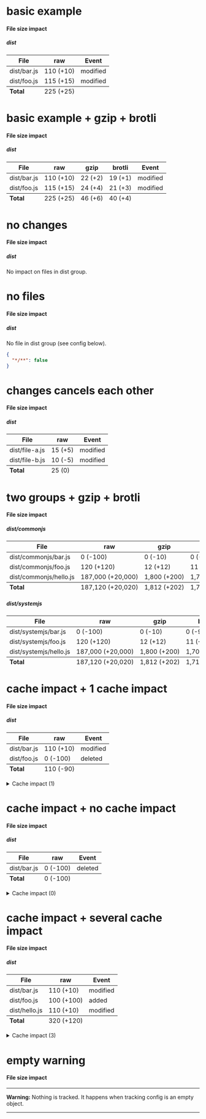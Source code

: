 # basic example

<!-- Generated by @jsenv/file-size-impact -->
<h4 id="file-size-impact">File size impact</h4>

<h5 id=dist>dist</h5>
<table>
  <thead>
    <tr>
      <th nowrap>File</th>
      <th nowrap>raw</th>
      <th nowrap>Event</th>
    </tr>
  </thead>
  <tbody>
    <tr>
      <td nowrap>dist/bar.js</td>
      <td nowrap>110 (+10)</td>
      <td nowrap>modified</td>
    </tr>
    <tr>
      <td nowrap>dist/foo.js</td>
      <td nowrap>115 (+15)</td>
      <td nowrap>modified</td>
    </tr>
  </tbody>
  <tfoot>
    <tr>
      <td nowrap><strong>Total</strong></td>
      <td nowrap>225 (+25)</td>
      <td nowrap></td>
    </tr>
  </tfoot>
</table>

# basic example + gzip + brotli

<!-- Generated by @jsenv/file-size-impact -->
<h4 id="file-size-impact">File size impact</h4>

<h5 id=dist>dist</h5>
<table>
  <thead>
    <tr>
      <th nowrap>File</th>
      <th nowrap>raw</th>
      <th nowrap>gzip</th>
      <th nowrap>brotli</th>
      <th nowrap>Event</th>
    </tr>
  </thead>
  <tbody>
    <tr>
      <td nowrap>dist/bar.js</td>
      <td nowrap>110 (+10)</td>
      <td nowrap>22 (+2)</td>
      <td nowrap>19 (+1)</td>
      <td nowrap>modified</td>
    </tr>
    <tr>
      <td nowrap>dist/foo.js</td>
      <td nowrap>115 (+15)</td>
      <td nowrap>24 (+4)</td>
      <td nowrap>21 (+3)</td>
      <td nowrap>modified</td>
    </tr>
  </tbody>
  <tfoot>
    <tr>
      <td nowrap><strong>Total</strong></td>
      <td nowrap>225 (+25)</td>
      <td nowrap>46 (+6)</td>
      <td nowrap>40 (+4)</td>
      <td nowrap></td>
    </tr>
  </tfoot>
</table>

# no changes

<!-- Generated by @jsenv/file-size-impact -->
<h4 id="file-size-impact">File size impact</h4>

<h5 id=dist>dist</h5>
<p>No impact on files in dist group.</p>

# no files

<!-- Generated by @jsenv/file-size-impact -->
<h4 id="file-size-impact">File size impact</h4>

<h5>dist</h5>
  <p>No file in dist group (see config below).</p>

```json
{
  "*/**": false
}
```

</details>

# changes cancels each other

<!-- Generated by @jsenv/file-size-impact -->
<h4 id="file-size-impact">File size impact</h4>

<h5 id=dist>dist</h5>
<table>
  <thead>
    <tr>
      <th nowrap>File</th>
      <th nowrap>raw</th>
      <th nowrap>Event</th>
    </tr>
  </thead>
  <tbody>
    <tr>
      <td nowrap>dist/file-a.js</td>
      <td nowrap>15 (+5)</td>
      <td nowrap>modified</td>
    </tr>
    <tr>
      <td nowrap>dist/file-b.js</td>
      <td nowrap>10 (-5)</td>
      <td nowrap>modified</td>
    </tr>
  </tbody>
  <tfoot>
    <tr>
      <td nowrap><strong>Total</strong></td>
      <td nowrap>25 (0)</td>
      <td nowrap></td>
    </tr>
  </tfoot>
</table>

# two groups + gzip + brotli

<!-- Generated by @jsenv/file-size-impact -->
<h4 id="file-size-impact">File size impact</h4>

<h5 id=dist/commonjs>dist/commonjs</h5>
<table>
  <thead>
    <tr>
      <th nowrap>File</th>
      <th nowrap>raw</th>
      <th nowrap>gzip</th>
      <th nowrap>brotli</th>
      <th nowrap>Event</th>
    </tr>
  </thead>
  <tbody>
    <tr>
      <td nowrap>dist/commonjs/bar.js</td>
      <td nowrap>0 (-100)</td>
      <td nowrap>0 (-10)</td>
      <td nowrap>0 (-9)</td>
      <td nowrap>deleted</td>
    </tr>
    <tr>
      <td nowrap>dist/commonjs/foo.js</td>
      <td nowrap>120 (+120)</td>
      <td nowrap>12 (+12)</td>
      <td nowrap>11 (+11)</td>
      <td nowrap>added</td>
    </tr>
    <tr>
      <td nowrap>dist/commonjs/hello.js</td>
      <td nowrap>187,000 (+20,000)</td>
      <td nowrap>1,800 (+200)</td>
      <td nowrap>1,700 (+200)</td>
      <td nowrap>modified</td>
    </tr>
  </tbody>
  <tfoot>
    <tr>
      <td nowrap><strong>Total</strong></td>
      <td nowrap>187,120 (+20,020)</td>
      <td nowrap>1,812 (+202)</td>
      <td nowrap>1,711 (+202)</td>
      <td nowrap></td>
    </tr>
  </tfoot>
</table>

<h5 id=dist/systemjs>dist/systemjs</h5>
<table>
  <thead>
    <tr>
      <th nowrap>File</th>
      <th nowrap>raw</th>
      <th nowrap>gzip</th>
      <th nowrap>brotli</th>
      <th nowrap>Event</th>
    </tr>
  </thead>
  <tbody>
    <tr>
      <td nowrap>dist/systemjs/bar.js</td>
      <td nowrap>0 (-100)</td>
      <td nowrap>0 (-10)</td>
      <td nowrap>0 (-9)</td>
      <td nowrap>deleted</td>
    </tr>
    <tr>
      <td nowrap>dist/systemjs/foo.js</td>
      <td nowrap>120 (+120)</td>
      <td nowrap>12 (+12)</td>
      <td nowrap>11 (+11)</td>
      <td nowrap>added</td>
    </tr>
    <tr>
      <td nowrap>dist/systemjs/hello.js</td>
      <td nowrap>187,000 (+20,000)</td>
      <td nowrap>1,800 (+200)</td>
      <td nowrap>1,700 (+200)</td>
      <td nowrap>modified</td>
    </tr>
  </tbody>
  <tfoot>
    <tr>
      <td nowrap><strong>Total</strong></td>
      <td nowrap>187,120 (+20,020)</td>
      <td nowrap>1,812 (+202)</td>
      <td nowrap>1,711 (+202)</td>
      <td nowrap></td>
    </tr>
  </tfoot>
</table>

# cache impact + 1 cache impact

<!-- Generated by @jsenv/file-size-impact -->
<h4 id="file-size-impact">File size impact</h4>

<h5 id=dist>dist</h5>
<table>
  <thead>
    <tr>
      <th nowrap>File</th>
      <th nowrap>raw</th>
      <th nowrap>Event</th>
    </tr>
  </thead>
  <tbody>
    <tr>
      <td nowrap>dist/bar.js</td>
      <td nowrap>110 (+10)</td>
      <td nowrap>modified</td>
    </tr>
    <tr>
      <td nowrap>dist/foo.js</td>
      <td nowrap>0 (-100)</td>
      <td nowrap>deleted</td>
    </tr>
  </tbody>
  <tfoot>
    <tr>
      <td nowrap><strong>Total</strong></td>
      <td nowrap>110 (-90)</td>
      <td nowrap></td>
    </tr>
  </tfoot>
</table>

<details>
  <summary>Cache impact (1)</summary>
  <h5>dist</h5>
  <p>1 file modified in dist group -> 1 file to download for a returning user.</p>
  <table>
    <thead>
      <tr>
      <th nowrap>File</th>
      <th nowrap>raw</th>
      <th nowrap>Event</th>
    </tr>
    </thead>
    <tbody>
      <tr>
        <td nowrap>dist/bar.js</td>
        <td nowrap>110</td>
        <td nowrap>modified</td>
      </tr>
    </tbody>
    <tfoot>
      <tr>
      <td nowrap><strong>Total</strong></td>
      <td nowrap>110</td>
      <td nowrap></td>
    </tr>
    </tfoot>
  </table>
</details>

# cache impact + no cache impact

<!-- Generated by @jsenv/file-size-impact -->
<h4 id="file-size-impact">File size impact</h4>

<h5 id=dist>dist</h5>
<table>
  <thead>
    <tr>
      <th nowrap>File</th>
      <th nowrap>raw</th>
      <th nowrap>Event</th>
    </tr>
  </thead>
  <tbody>
    <tr>
      <td nowrap>dist/bar.js</td>
      <td nowrap>0 (-100)</td>
      <td nowrap>deleted</td>
    </tr>
  </tbody>
  <tfoot>
    <tr>
      <td nowrap><strong>Total</strong></td>
      <td nowrap>0 (-100)</td>
      <td nowrap></td>
    </tr>
  </tfoot>
</table>

<details>
  <summary>Cache impact (0)</summary>
  <h5>dist</h5>
  <p>No file modified or added in dist group -> no impact on cache.</p>
</details>

# cache impact + several cache impact

<!-- Generated by @jsenv/file-size-impact -->
<h4 id="file-size-impact">File size impact</h4>

<h5 id=dist>dist</h5>
<table>
  <thead>
    <tr>
      <th nowrap>File</th>
      <th nowrap>raw</th>
      <th nowrap>Event</th>
    </tr>
  </thead>
  <tbody>
    <tr>
      <td nowrap>dist/bar.js</td>
      <td nowrap>110 (+10)</td>
      <td nowrap>modified</td>
    </tr>
    <tr>
      <td nowrap>dist/foo.js</td>
      <td nowrap>100 (+100)</td>
      <td nowrap>added</td>
    </tr>
    <tr>
      <td nowrap>dist/hello.js</td>
      <td nowrap>110 (+10)</td>
      <td nowrap>modified</td>
    </tr>
  </tbody>
  <tfoot>
    <tr>
      <td nowrap><strong>Total</strong></td>
      <td nowrap>320 (+120)</td>
      <td nowrap></td>
    </tr>
  </tfoot>
</table>

<details>
  <summary>Cache impact (3)</summary>
  <h5>dist</h5>
  <p>1 file added and 2 files modified in dist group -> 3 files to download for a returning user.</p>
  <table>
    <thead>
      <tr>
      <th nowrap>File</th>
      <th nowrap>raw</th>
      <th nowrap>Event</th>
    </tr>
    </thead>
    <tbody>
      <tr>
        <td nowrap>dist/bar.js</td>
        <td nowrap>110</td>
        <td nowrap>modified</td>
      </tr>
      <tr>
        <td nowrap>dist/foo.js</td>
        <td nowrap>100</td>
        <td nowrap>added</td>
      </tr>
      <tr>
        <td nowrap>dist/hello.js</td>
        <td nowrap>110</td>
        <td nowrap>modified</td>
      </tr>
    </tbody>
    <tfoot>
      <tr>
      <td nowrap><strong>Total</strong></td>
      <td nowrap>320</td>
      <td nowrap></td>
    </tr>
    </tfoot>
  </table>
</details>

# empty warning

<!-- Generated by @jsenv/file-size-impact -->
<h4 id="file-size-impact">File size impact</h4>

---

**Warning:** Nothing is tracked. It happens when tracking config is an empty object.

---
